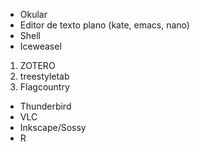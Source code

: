 * Okular  
* Editor de  texto plano (kate, emacs, nano)  
* Shell  
* Iceweasel  
1. ZOTERO
2. treestyletab  
3. Flagcountry   
* Thunderbird  
* VLC
* Inkscape/Sossy
* R  
